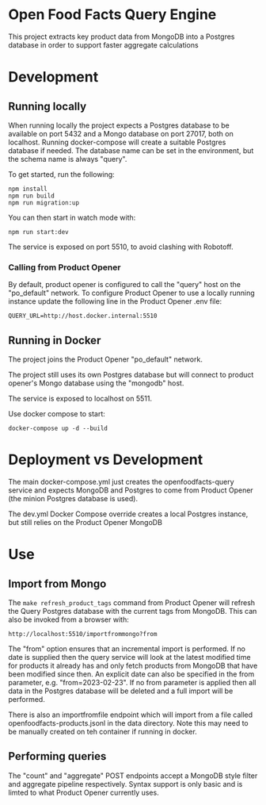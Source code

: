 # Open Food Facts Query Engine

This project extracts key product data from MongoDB into a Postgres database in order to support faster aggregate calculations

# Development

## Running locally

When running locally the project expects a Postgres database to be available on port 5432 and a Mongo database on port 27017, both on localhost. Running docker-compose will create a suitable Postgres database if needed. The database name can be set in the environment, but the schema name is always "query".

To get started, run the following:

```
npm install
npm run build
npm run migration:up
```

You can then start in watch mode with:

`npm run start:dev`

The service is exposed on port 5510, to avoid clashing with Robotoff.

### Calling from Product Opener

By default, product opener is configured to call the "query" host on the "po_default" network. To configure Product Opener to use a locally running instance update the following line in the Product Opener .env file:

`QUERY_URL=http://host.docker.internal:5510`

## Running in Docker

The project joins the Product Opener "po_default" network.

The project still uses its own Postgres database but will connect to product opener's Mongo database using the "mongodb" host.

The service is exposed to localhost on 5511.

Use docker compose to start:

```
docker-compose up -d --build
```

# Deployment vs Development

The main docker-compose.yml just creates the openfoodfacts-query service and expects MongoDB and Postgres to come from Product Opener (the minion Postgres database is used).

The dev.yml Docker Compose override creates a local Postgres instance, but still relies on the Product Opener MongoDB

# Use

## Import from Mongo

The `make refresh_product_tags` command from Product Opener will refresh the Query Postgres database with the current tags from MongoDB. This can also be invoked from a browser with:

`http://localhost:5510/importfrommongo?from`

The "from" option ensures that an incremental import is performed. If no date is supplied then the query service will look at the latest modified time for products it already has and only fetch products from MongoDB that have been modified since then. An explicit date can also be specified in the from parameter, e.g. "from=2023-02-23". If no from parameter is applied then all data in the Postgres database will be deleted and a full import will be performed.

There is also an importfromfile endpoint which will import from a file called openfoodfacts-products.jsonl in the data directory. Note this may need to be manually created on teh container if running in docker.

## Performing queries

The "count" and "aggregate" POST endpoints accept a MongoDB style filter and aggregate pipeline respectively. Syntax support is only basic and is limted to what Product Opener currently uses.
